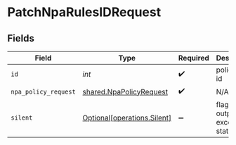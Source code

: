 # PatchNpaRulesIDRequest


## Fields

| Field                                                              | Type                                                               | Required                                                           | Description                                                        |
| ------------------------------------------------------------------ | ------------------------------------------------------------------ | ------------------------------------------------------------------ | ------------------------------------------------------------------ |
| `id`                                                               | *int*                                                              | :heavy_check_mark:                                                 | policy rule id                                                     |
| `npa_policy_request`                                               | [shared.NpaPolicyRequest](../../models/shared/npapolicyrequest.md) | :heavy_check_mark:                                                 | N/A                                                                |
| `silent`                                                           | [Optional[operations.Silent]](../../models/operations/silent.md)   | :heavy_minus_sign:                                                 | flag to skip output except status code                             |